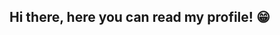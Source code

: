## Hi there, here you can read my profile! 😁
<!--
**ColinH-98/ColinH-98** is a ✨ _special_ ✨ repository because its `README.md` (this file) appears on your GitHub profile.

Here are some ideas to get you started:

- 🔭 I’m currently working on advancing my engineering skills so I can work in High Performance Engineering throughout the motorsport, aviation or marine industry.
- 💡My enginneering profile can be accessed via this link - (https://www.canva.com/design/DAGTFIaoI2s/-TzO45KmPCnmUNDSR_kM4A/edit?utm_content=DAGTFIaoI2s&utm_campaign=designshare&utm_medium=link2&utm_source=sharebutton)
- 🌱 I’m currently learning Python 
- 📫 How to reach me: Best to use hartcwork@gmail.com

-->
